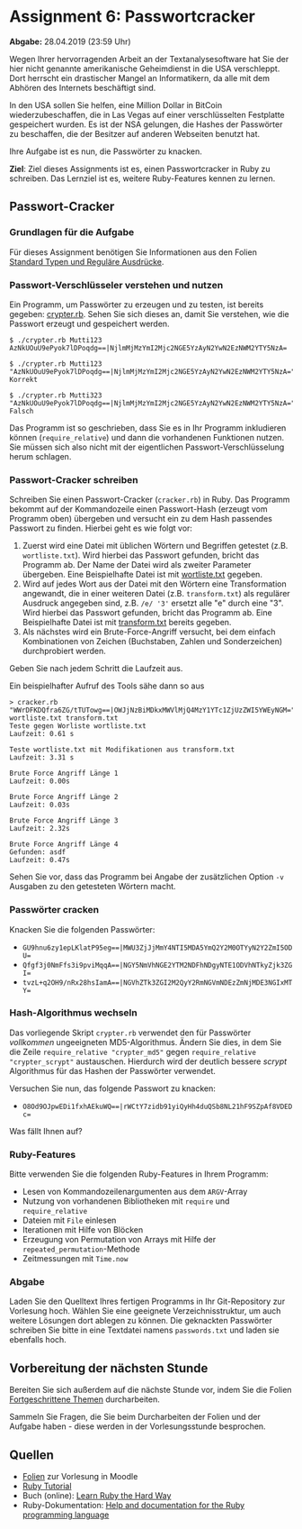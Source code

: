 # Assignment 6: Passwortcracker

**Abgabe:** 28.04.2019 (23:59 Uhr)

Wegen Ihrer hervorragenden Arbeit an der Textanalysesoftware hat Sie der hier nicht genannte amerikanische Geheimdienst in die USA verschleppt. Dort herrscht ein drastischer Mangel an Informatikern, da alle mit dem Abhören des Internets beschäftigt sind. 

In den USA sollen Sie helfen, eine Million Dollar in BitCoin wiederzubeschaffen, die in Las Vegas auf einer verschlüsselten Festplatte gespeichert wurden. Es ist der NSA gelungen, die Hashes der Passwörter zu beschaffen, die der Besitzer auf anderen Webseiten benutzt hat.

Ihre Aufgabe ist es nun, die Passwörter zu knacken.

**Ziel**: Ziel dieses Assignments ist es, einen Passwortcracker in Ruby zu schreiben. Das Lernziel ist es, weitere Ruby-Features kennen zu lernen.


## Passwort-Cracker

### Grundlagen für die Aufgabe

Für dieses Assignment benötigen Sie Informationen aus den Folien [Standard Typen und Reguläre Ausdrücke](https://smits-net.de/files/pr3/folien/pr3_04_ruby-standard-types-slides.pdf). 


### Passwort-Verschlüsseler verstehen und nutzen

Ein Programm, um Passwörter zu erzeugen und zu testen, ist bereits gegeben: [crypter.rb](./crypter.rb). Sehen Sie sich dieses an, damit Sie verstehen, wie die Passwort erzeugt und gespeichert werden.

```
$ ./crypter.rb Mutti123
AzNkUOuU9ePyok7lDPoqdg==|NjlmMjMzYmI2Mjc2NGE5YzAyN2YwN2EzNWM2YTY5NzA=
```

```
$ ./crypter.rb Mutti123 "AzNkUOuU9ePyok7lDPoqdg==|NjlmMjMzYmI2Mjc2NGE5YzAyN2YwN2EzNWM2YTY5NzA="
Korrekt

$ ./crypter.rb Mutti323 "AzNkUOuU9ePyok7lDPoqdg==|NjlmMjMzYmI2Mjc2NGE5YzAyN2YwN2EzNWM2YTY5NzA="
Falsch
```

Das Programm ist so geschrieben, dass Sie es in Ihr Programm inkludieren können (`require_relative`) und dann die vorhandenen Funktionen nutzen. Sie müssen sich also nicht mit der eigentlichen Passwort-Verschlüsselung herum schlagen.

### Passwort-Cracker schreiben

Schreiben Sie einen Passwort-Cracker (`cracker.rb`) in Ruby. Das Programm bekommt auf der Kommandozeile einen Passwort-Hash (erzeugt vom Programm oben) übergeben und versucht ein zu dem Hash passendes Passwort zu finden. Hierbei geht es wie folgt vor:

  1. Zuerst wird eine Datei mit üblichen Wörtern und Begriffen getestet (z.B. `wortliste.txt`). Wird hierbei das Passwort gefunden, bricht das Programm ab. Der Name der Datei wird als zweiter Parameter übergeben. Eine Beispielhafte Datei ist mit [wortliste.txt](wortliste.txt) gegeben.
  2. Wird auf jedes Wort aus der Datei mit den Wörtern eine Transformation angewandt, die in einer weiteren Datei (z.B. `transform.txt`) als regulärer Ausdruck angegeben sind, z.B. `/e/ '3'` ersetzt alle "e" durch eine "3". Wird hierbei das Passwort gefunden, bricht das Programm ab. Eine Beispielhafte Datei ist mit [transform.txt](transform.txt) bereits gegeben.
  3. Als nächstes wird ein Brute-Force-Angriff versucht, bei dem einfach Kombinationen von Zeichen (Buchstaben, Zahlen und Sonderzeichen) durchprobiert werden.

Geben Sie nach jedem Schritt die Laufzeit aus.

Ein beispielhafter Aufruf des Tools sähe dann so aus

```console
> cracker.rb "WWrDFKDQfra6ZG/tTUTowg==|OWJjNzBiMDkxMWVlMjQ4MzY1YTc1ZjUzZWI5YWEyNGM=" wortliste.txt transform.txt
Teste gegen Worliste wortliste.txt
Laufzeit: 0.61 s

Teste wortliste.txt mit Modifikationen aus transform.txt
Laufzeit: 3.31 s

Brute Force Angriff Länge 1
Laufzeit: 0.00s

Brute Force Angriff Länge 2
Laufzeit: 0.03s

Brute Force Angriff Länge 3
Laufzeit: 2.32s

Brute Force Angriff Länge 4
Gefunden: asdf
Laufzeit: 0.47s
```

Sehen Sie vor, dass das Programm bei Angabe der zusätzlichen Option `-v` Ausgaben zu den getesteten Wörtern macht.

### Passwörter cracken

Knacken Sie die folgenden Passwörter:

  * `GU9hnu6zy1epLKlatP95eg==|MWU3ZjJjMmY4NTI5MDA5YmQ2Y2M0OTYyN2Y2ZmI5ODU=`
  * `Qfgf3j0NmFfs3i9pviMqqA==|NGY5NmVhNGE2YTM2NDFhNDgyNTE1ODVhNTkyZjk3ZGI=`
  * `tvzL+q2OH9/nRx28hsIamA==|NGVhZTk3ZGI2M2QyY2RmNGVmNDEzZmNjMDE3NGIxMTY=`

### Hash-Algorithmus wechseln

Das vorliegende Skript `crypter.rb` verwendet den für Passwörter _vollkommen_ ungeeigneten MD5-Algorithmus. Ändern Sie dies, in dem Sie die Zeile `require_relative "crypter_md5"` gegen `require_relative "crypter_scrypt"` austauschen. Hierdurch wird der deutlich bessere _scrypt_ Algorithmus für das Hashen der Passwörter verwendet.

Versuchen Sie nun, das folgende Passwort zu knacken:

  * `O8Od9OJpwEDi1fxhAEkuWQ==|rWCtY7zidb91yiQyHh4duQSb8NL21hF9SZpAf8VDEDc=`

Was fällt Ihnen auf?

### Ruby-Features

Bitte verwenden Sie die folgenden Ruby-Features in Ihrem Programm:

  * Lesen von Kommandozeilenargumenten aus dem `ARGV`-Array
  * Nutzung von vorhandenen Bibliotheken mit `require` und `require_relative`
  * Dateien mit `File` einlesen
  * Iterationen mit Hilfe von Blöcken        
  * Erzeugung von Permutation von Arrays mit Hilfe der `repeated_permutation`-Methode
  * Zeitmessungen mit `Time.now`

### Abgabe

Laden Sie den Quelltext Ihres fertigen Programms in Ihr Git-Repository zur Vorlesung hoch. Wählen Sie eine geeignete Verzeichnisstruktur, um auch weitere Lösungen dort ablegen zu können. Die geknackten Passwörter schreiben Sie bitte in eine Textdatei namens `passwords.txt` und laden sie ebenfalls hoch.


## Vorbereitung der nächsten Stunde

Bereiten Sie sich außerdem auf die nächste Stunde vor, indem Sie die Folien [Fortgeschrittene Themen](https://smits-net.de/files/pr3/folien/pr3_05_ruby-advanced-slides.pdf) durcharbeiten.

Sammeln Sie Fragen, die Sie beim Durcharbeiten der Folien und der Aufgabe haben - diese werden in der Vorlesungsstunde besprochen.


## Quellen

  * [Folien](moodle.hs-mannheim.de/course/view.php?id=2294) zur Vorlesung in Moodle
  * [Ruby Tutorial](http://rubylearning.com/satishtalim/tutorial.html)
  * Buch (online): [Learn Ruby the Hard Way](https://learnrubythehardway.org/book/)
  * Ruby-Dokumentation: [Help and documentation for the Ruby programming language](https://ruby-doc.org/)
